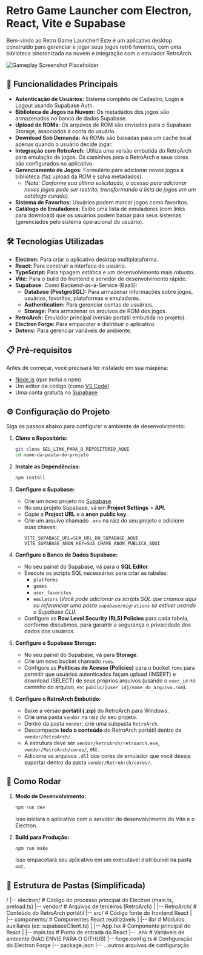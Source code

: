 # Retro Game Launcher com Electron, React, Vite e Supabase

Bem-vindo ao Retro Game Launcher! Este é um aplicativo desktop construído para gerenciar e jogar seus jogos retrô favoritos, com uma biblioteca sincronizada na nuvem e integração com o emulador RetroArch.

![Gameplay Screenshot Placeholder](https://via.placeholder.com/800x450.png?text=Seu+Game+Launcher+em+Ação)

## 🚀 Funcionalidades Principais

* **Autenticação de Usuários:** Sistema completo de Cadastro, Login e Logout usando Supabase Auth.
* **Biblioteca de Jogos na Nuvem:** Os metadados dos jogos são armazenados no banco de dados Supabase.
* **Upload de ROMs:** Os arquivos de ROM são enviados para o Supabase Storage, associados à conta do usuário.
* **Download Sob Demanda:** As ROMs são baixadas para um cache local apenas quando o usuário decide jogar.
* **Integração com RetroArch:** Utiliza uma versão embutida do RetroArch para emulação de jogos. Os caminhos para o RetroArch e seus cores são configurados no aplicativo.
* **Gerenciamento de Jogos:** Formulário para adicionar novos jogos à biblioteca (faz upload da ROM e salva metadados).
    * *(Nota: Conforme sua última solicitação, o acesso para adicionar novos jogos pode ser restrito, transformando a lista de jogos em um catálogo curado).*
* **Sistema de Favoritos:** Usuários podem marcar jogos como favoritos.
* **Catálogo de Emuladores:** Exibe uma lista de emuladores (com links para download) que os usuários podem baixar para seus sistemas (gerenciados pelo sistema operacional do usuário).

## 🛠️ Tecnologias Utilizadas

* **Electron:** Para criar o aplicativo desktop multiplataforma.
* **React:** Para construir a interface do usuário.
* **TypeScript:** Para tipagem estática e um desenvolvimento mais robusto.
* **Vite:** Para o build do frontend e servidor de desenvolvimento rápido.
* **Supabase:** Como Backend-as-a-Service (BaaS):
    * **Database (PostgreSQL):** Para armazenar informações sobre jogos, usuários, favoritos, plataformas e emuladores.
    * **Authentication:** Para gerenciar contas de usuários.
    * **Storage:** Para armazenar os arquivos de ROM dos jogos.
* **RetroArch:** Emulador principal (versão portátil embutida no projeto).
* **Electron Forge:** Para empacotar e distribuir o aplicativo.
* **Dotenv:** Para gerenciar variáveis de ambiente.

## 📋 Pré-requisitos

Antes de começar, você precisará ter instalado em sua máquina:
* [Node.js](https://nodejs.org/) (que inclui o npm)
* Um editor de código (como [VS Code](https://code.visualstudio.com/))
* Uma conta gratuita no [Supabase](https://supabase.com/)

## ⚙️ Configuração do Projeto

Siga os passos abaixo para configurar o ambiente de desenvolvimento:

1.  **Clone o Repositório:**
    ```bash
    git clone SEU_LINK_PARA_O_REPOSITORIO_AQUI
    cd nome-da-pasta-do-projeto
    ```

2.  **Instale as Dependências:**
    ```bash
    npm install
    ```

3.  **Configure o Supabase:**
    * Crie um novo projeto no [Supabase](https://supabase.com/).
    * No seu projeto Supabase, vá em **Project Settings** > **API**.
    * Copie a **Project URL** e a **anon public key**.
    * Crie um arquivo chamado `.env` na raiz do seu projeto e adicione suas chaves:
        ```env
        VITE_SUPABASE_URL=SUA_URL_DO_SUPABASE_AQUI
        VITE_SUPABASE_ANON_KEY=SUA_CHAVE_ANON_PUBLICA_AQUI
        ```

4.  **Configure o Banco de Dados Supabase:**
    * No seu painel do Supabase, vá para o **SQL Editor**.
    * Execute os scripts SQL necessários para criar as tabelas:
        * `platforms`
        * `games`
        * `user_favorites`
        * `emulators`
        *(Você pode adicionar os scripts SQL que criamos aqui ou referenciar uma pasta `supabase/migrations` se estiver usando o Supabase CLI).*
    * Configure as **Row Level Security (RLS) Policies** para cada tabela, conforme discutimos, para garantir a segurança e privacidade dos dados dos usuários.

5.  **Configure o Supabase Storage:**
    * No seu painel do Supabase, vá para **Storage**.
    * Crie um novo bucket chamado `roms`.
    * Configure as **Políticas de Acesso (Policies)** para o bucket `roms` para permitir que usuários autenticados façam upload (INSERT) e download (SELECT) de seus próprios arquivos (usando o `user_id` no caminho do arquivo, ex: `public/[user_id]/nome_do_arquivo.rom`).

6.  **Configure o RetroArch Embutido:**
    * Baixe a versão **portátil (.zip)** do RetroArch para Windows.
    * Crie uma pasta `vendor` na raiz do seu projeto.
    * Dentro da pasta `vendor`, crie uma subpasta `RetroArch`.
    * Descompacte **todo o conteúdo** do RetroArch portátil dentro de `vendor/RetroArch/`.
    * A estrutura deve ser `vendor/RetroArch/retroarch.exe`, `vendor/RetroArch/cores/`, etc.
    * Adicione os arquivos `.dll` dos cores de emulador que você deseja suportar dentro da pasta `vendor/RetroArch/cores/`.

## 🚀 Como Rodar

1.  **Modo de Desenvolvimento:**
    ```bash
    npm run dev
    ```
    Isso iniciará o aplicativo com o servidor de desenvolvimento do Vite e o Electron.

2.  **Build para Produção:**
    ```bash
    npm run make
    ```
    Isso empacotará seu aplicativo em um executável distribuível na pasta `out`.

## 📂 Estrutura de Pastas (Simplificada)
/
|-- electron/         # Código do processo principal do Electron (main.ts, preload.ts)
|-- vendor/           # Arquivos de terceiros (RetroArch)
|   |-- RetroArch/    # Conteúdo do RetroArch portátil
|-- src/              # Código fonte do frontend React
|   |-- components/   # Componentes React reutilizáveis
|   |-- lib/          # Módulos auxiliares (ex: supabaseClient.ts)
|   |-- App.tsx       # Componente principal do React
|   |-- main.tsx      # Ponto de entrada do React
|-- .env              # Variáveis de ambiente (NÃO ENVIE PARA O GITHUB)
|-- forge.config.ts   # Configuração do Electron Forge
|-- package.json
|-- ...outros arquivos de configuração

